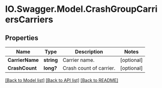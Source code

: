 # IO.Swagger.Model.CrashGroupCarriersCarriers
## Properties

Name | Type | Description | Notes
------------ | ------------- | ------------- | -------------
**CarrierName** | **string** | Carrier name. | [optional] 
**CrashCount** | **long?** | Crash count of carrier. | [optional] 

[[Back to Model list]](../README.md#documentation-for-models) [[Back to API list]](../README.md#documentation-for-api-endpoints) [[Back to README]](../README.md)

